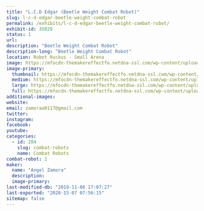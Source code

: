 ```yaml
---
title: "L.C.D Edgar (Beetle Weight Combat Robot)"
slug: l-c-d-edgar-beetle-weight-combat-robot
permalink: /exhibits/l-c-d-edgar-beetle-weight-combat-robot/
exhibit-id: 35829
status: 1
url: 
description: "Beetle Weight Combat Robot"
description-long: "Beetle Weight Combat Robot"
location: Robot Ruckus - Small Arena
image: https://mfocdn-themakereffectfo.netdna-ssl.com/wp-content/uploads/2019/08/Capture-1.jpg
image-primary:
  thumbnail: https://mfocdn-themakereffectfo.netdna-ssl.com/wp-content/uploads/2019/08/Capture-1-150x150.jpg
  medium: https://mfocdn-themakereffectfo.netdna-ssl.com/wp-content/uploads/2019/08/Capture-1-300x202.jpg
  large: https://mfocdn-themakereffectfo.netdna-ssl.com/wp-content/uploads/2019/08/Capture-1.jpg
  full: https://mfocdn-themakereffectfo.netdna-ssl.com/wp-content/uploads/2019/08/Capture-1.jpg
additional-images:
website: 
email: zamoraa0117@gmail.com
twitter: 
instagram: 
facebook: 
youtube: 
categories:
  - id: 284
    slug: combat-robots
    name: Combat Robots
combat-robot: 1
maker:
  name: "Angel Zamora"
  description:
  image-primary: 
last-modified-db: "2019-11-06 17:07:27"
last-exported: "2020-15-07 07:56:15"
sitemap: false
---
```

